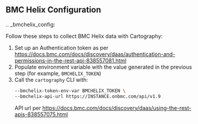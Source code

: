 ## BMC Helix Configuration

.. _bmchelix_config:

Follow these steps to collect BMC Helix data with Cartography:

1. Set up an Authentication token as per https://docs.bmc.com/docs/discovery/daas/authentication-and-permissions-in-the-rest-api-838557081.html
1. Populate environment variable with the value generated in the previous step (for example, `BMCHELIX_TOKEN`)
1. Call the `cartography` CLI with:
    ```bash
    --bmchelix-token-env-var BMCHELIX_TOKEN \
    --bmchelix-api-url https://INSTANCE.onbmc.com/api/v1.9
    ```
    API url per https://docs.bmc.com/docs/discovery/daas/using-the-rest-apis-838557075.html
